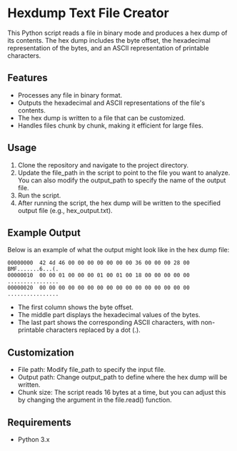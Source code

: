 # Hexdump Text File Creator
This Python script reads a file in binary mode and produces a hex dump of its contents. The hex dump includes the byte offset, the hexadecimal representation of the bytes, and an ASCII representation of printable characters.

## Features
- Processes any file in binary format.
- Outputs the hexadecimal and ASCII representations of the file's contents.
- The hex dump is written to a file that can be customized.
- Handles files chunk by chunk, making it efficient for large files.
## Usage
1. Clone the repository and navigate to the project directory.
2. Update the file_path in the script to point to the file you want to analyze. You can also modify the output_path to specify the name of the output file.
3. Run the script.
4. After running the script, the hex dump will be written to the specified output file (e.g., hex_output.txt).

## Example Output
Below is an example of what the output might look like in the hex dump file:
```
00000000  42 4d 46 00 00 00 00 00 00 00 36 00 00 00 28 00  BMF.......6...(.
00000010  00 00 01 00 00 00 01 00 01 00 18 00 00 00 00 00  ................
00000020  00 00 00 00 00 00 00 00 00 00 00 00 00 00 00 00  ................
```

- The first column shows the byte offset.
- The middle part displays the hexadecimal values of the bytes.
- The last part shows the corresponding ASCII characters, with non-printable characters replaced by a dot (.).

## Customization
- File path: Modify file_path to specify the input file.
- Output path: Change output_path to define where the hex dump will be written.
- Chunk size: The script reads 16 bytes at a time, but you can adjust this by changing the argument in the file.read() function.

## Requirements
- Python 3.x
